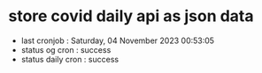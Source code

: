 # store covid daily api as json data

- last cronjob : Saturday, 04 November 2023 00:53:05
- status og cron : success
- status daily cron : success
      
      